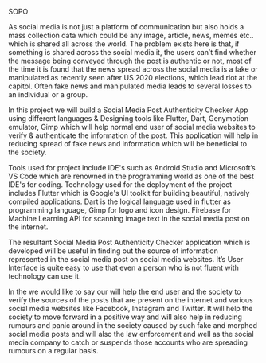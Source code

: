 SOPO

As social media is not just a platform of communication but also holds a mass collection data which could be any image, article, news, memes etc.. which is shared all across the world. The problem exists here is that, if something is shared across the social media it, the users can’t find whether the message being conveyed through the post is authentic or not, most of the time it is found that the news spread across the social media is a fake or manipulated as recently seen after US 2020 elections, which lead riot at the capitol. Often fake news and manipulated media leads to several losses to an individual or a group.

In this project we will build a Social Media Post Authenticity Checker App using different languages & Designing tools like Flutter, Dart, Genymotion emulator, Gimp which will help normal end user of social media websites to verify & authenticate the information of the post. This application will help in reducing spread of fake news and information which will be beneficial to the society.

Tools used for project include IDE's such as Android Studio and Microsoft’s VS Code which are renowned in the programming world as one of the best IDE's for coding. Technology used for the deployment of the project includes Flutter which is Google's UI toolkit for building beautiful, natively compiled applications. Dart is the logical language used in flutter as programming language, Gimp for logo and icon design. Firebase for Machine Learning API for scanning image text in the social media post on the internet.

The resultant Social Media Post Authenticity Checker application which is developed will be useful in finding out the source of information represented in the social media post on social media websites. It’s User Interface is quite easy to use that even a person who is not fluent with technology can use it.

In the we would like to say our will help the end user and the society to verify the sources of the posts that are present on the internet and various social media websites like Facebook, Instagram and Twitter. It will help the society to move forward in a positive way and will also help in reducing rumours and panic around in the society caused by such fake and morphed social media posts and will also the law enforcement and well as the social media company to catch or suspends those accounts who are spreading rumours on a regular basis.

